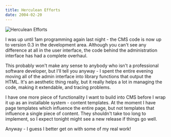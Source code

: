 ```yaml
---
title: Herculean Efforts
date: 2004-02-20
---
```


![Herculean Efforts](https://source.unsplash.com/0gkw_9fy0eQ/1600x900)

I was up until 1am programming again last night - the CMS code is now up to version 0.3 in the development area. Although you can't see any difference at all in the user interface, the code behind the administration interface has had a complete overhaul.

This probably won't make any sense to anybody who isn't a professional software developer, but I'll tell you anyway - I spent the entire evening moving all of the admin interface into library functions that output the HTML. It's an aesthetic thing really, but it really helps a lot in managing the code, making it extendable, and tracing problems.

I have one more piece of functionality I want to build into CMS before I wrap it up as an installable system - content templates. At the moment I have page templates which influence the entire page, but not templates that influence a single piece of content. They shouldn't take too long to implement, so I expect tonight might see a new release if things go well.

Anyway - I guess I better get on with some of my real work!